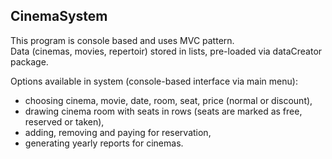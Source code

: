## CinemaSystem

This program is console based and uses MVC pattern.  
Data (cinemas, movies, repertoir) stored in lists, pre-loaded via dataCreator package.

Options available in system (console-based interface via main menu):
- choosing cinema, movie, date, room, seat, price (normal or discount),
- drawing cinema room with seats in rows (seats are marked as free, reserved or taken),
- adding, removing and paying for reservation,
- generating yearly reports for cinemas.


